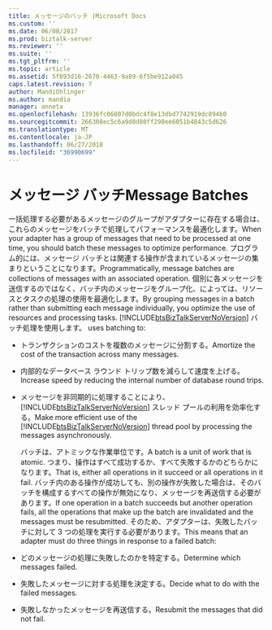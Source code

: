 ```yaml
---
title: メッセージのバッチ |Microsoft Docs
ms.custom: ''
ms.date: 06/08/2017
ms.prod: biztalk-server
ms.reviewer: ''
ms.suite: ''
ms.tgt_pltfrm: ''
ms.topic: article
ms.assetid: 5f893d16-2670-4463-9a89-6f5be912a045
caps.latest.revision: 7
author: MandiOhlinger
ms.author: mandia
manager: anneta
ms.openlocfilehash: 13936fc06807d0bdc4f8e13dbd7742919dc894b0
ms.sourcegitcommit: 266308ec5c6a9d8d80ff298ee6051b4843c5d626
ms.translationtype: MT
ms.contentlocale: ja-JP
ms.lasthandoff: 06/27/2018
ms.locfileid: "36990699"
---
```

# <a name="message-batches"></a><span data-ttu-id="fb7f9-102">メッセージ バッチ</span><span class="sxs-lookup"><span data-stu-id="fb7f9-102">Message Batches</span></span>
<span data-ttu-id="fb7f9-103">一括処理する必要があるメッセージのグループがアダプターに存在する場合は、これらのメッセージをバッチで処理してパフォーマンスを最適化します。</span><span class="sxs-lookup"><span data-stu-id="fb7f9-103">When your adapter has a group of messages that need to be processed at one time, you should batch these messages to optimize performance.</span></span> <span data-ttu-id="fb7f9-104">プログラム的には、メッセージ バッチとは関連する操作が含まれているメッセージの集まりということになります。</span><span class="sxs-lookup"><span data-stu-id="fb7f9-104">Programmatically, message batches are collections of messages with an associated operation.</span></span> <span data-ttu-id="fb7f9-105">個別に各メッセージを送信するのではなく、バッチ内のメッセージをグループ化、によっては、リソースとタスクの処理の使用を最適化します。</span><span class="sxs-lookup"><span data-stu-id="fb7f9-105">By grouping messages in a batch rather than submitting each message individually, you optimize the use of resources and processing tasks.</span></span> [!INCLUDE[btsBizTalkServerNoVersion](../includes/btsbiztalkservernoversion-md.md)]<span data-ttu-id="fb7f9-106"> バッチ処理を使用します。</span><span class="sxs-lookup"><span data-stu-id="fb7f9-106"> uses batching to:</span></span>  

- <span data-ttu-id="fb7f9-107">トランザクションのコストを複数のメッセージに分割する。</span><span class="sxs-lookup"><span data-stu-id="fb7f9-107">Amortize the cost of the transaction across many messages.</span></span>  

- <span data-ttu-id="fb7f9-108">内部的なデータベース ラウンド トリップ数を減らして速度を上げる。</span><span class="sxs-lookup"><span data-stu-id="fb7f9-108">Increase speed by reducing the internal number of database round trips.</span></span>  

- <span data-ttu-id="fb7f9-109">メッセージを非同期的に処理することにより、[!INCLUDE[btsBizTalkServerNoVersion](../includes/btsbiztalkservernoversion-md.md)] スレッド プールの利用を効率化する。</span><span class="sxs-lookup"><span data-stu-id="fb7f9-109">Make more efficient use of the [!INCLUDE[btsBizTalkServerNoVersion](../includes/btsbiztalkservernoversion-md.md)] thread pool by processing the messages asynchronously.</span></span>  

  <span data-ttu-id="fb7f9-110">バッチは、アトミックな作業単位です。</span><span class="sxs-lookup"><span data-stu-id="fb7f9-110">A batch is a unit of work that is atomic.</span></span> <span data-ttu-id="fb7f9-111">つまり、操作はすべて成功するか、すべて失敗するかのどちらかになります。</span><span class="sxs-lookup"><span data-stu-id="fb7f9-111">That is, either all operations in it succeed or all operations in it fail.</span></span> <span data-ttu-id="fb7f9-112">バッチ内のある操作が成功しても、別の操作が失敗した場合は、そのバッチを構成するすべての操作が無効になり、メッセージを再送信する必要があります。</span><span class="sxs-lookup"><span data-stu-id="fb7f9-112">If one operation in a batch succeeds but another operation fails, all the operations that make up the batch are invalidated and the messages must be resubmitted.</span></span> <span data-ttu-id="fb7f9-113">そのため、アダプターは、失敗したバッチに対して 3 つの処理を実行する必要があります。</span><span class="sxs-lookup"><span data-stu-id="fb7f9-113">This means that an adapter must do three things in response to a failed batch:</span></span>  

- <span data-ttu-id="fb7f9-114">どのメッセージの処理に失敗したのかを特定する。</span><span class="sxs-lookup"><span data-stu-id="fb7f9-114">Determine which messages failed.</span></span>  

- <span data-ttu-id="fb7f9-115">失敗したメッセージに対する処理を決定する。</span><span class="sxs-lookup"><span data-stu-id="fb7f9-115">Decide what to do with the failed messages.</span></span>  

- <span data-ttu-id="fb7f9-116">失敗しなかったメッセージを再送信する。</span><span class="sxs-lookup"><span data-stu-id="fb7f9-116">Resubmit the messages that did not fail.</span></span>
